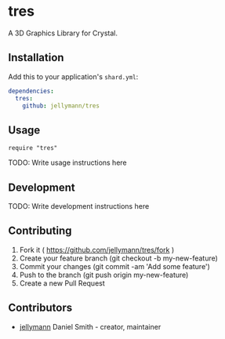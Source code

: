 # tres

A 3D Graphics Library for Crystal.

## Installation

Add this to your application's `shard.yml`:

```yaml
dependencies:
  tres:
    github: jellymann/tres
```

## Usage

```crystal
require "tres"
```

TODO: Write usage instructions here

## Development

TODO: Write development instructions here

## Contributing

1. Fork it ( https://github.com/jellymann/tres/fork )
2. Create your feature branch (git checkout -b my-new-feature)
3. Commit your changes (git commit -am 'Add some feature')
4. Push to the branch (git push origin my-new-feature)
5. Create a new Pull Request

## Contributors

- [jellymann](https://github.com/jellymann) Daniel Smith - creator, maintainer
